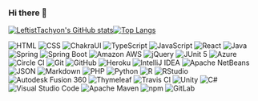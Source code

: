 ### Hi there 👋

[![LeftistTachyon's GitHub stats](https://github-readme-stats.vercel.app/api?username=LeftistTachyon&count_private=true&show_icons=true&theme=dracula)](#)[![Top Langs](https://github-readme-stats.vercel.app/api/top-langs/?username=LeftistTachyon&layout=compact&theme=dracula)](#)

![HTML](https://img.shields.io/badge/-HTML-05122A?style=flat&logo=HTML5)
![CSS](https://img.shields.io/badge/-CSS-05122A?style=flat&logo=CSS3&logoColor=1572B6)
![ChakraUI](https://img.shields.io/badge/-ChakraUI-05122A?style=flat&logo=chakraui)
![TypeScript](https://img.shields.io/badge/-TypeScript-05122A?style=flat&logo=typescript)
![JavaScript](https://img.shields.io/badge/-JavaScript-05122A?style=flat&logo=javascript)
![React](https://img.shields.io/badge/-React-05122A?style=flat&logo=react)
![Java](https://img.shields.io/badge/-Java-05122A?style=flat&logo=java)
![Spring](https://img.shields.io/badge/-Spring-05122A?style=flat&logo=spring)
![Spring Boot](https://img.shields.io/badge/-SpringBoot-05122A?style=flat&logo=springboot)
![Amazon AWS](https://img.shields.io/badge/-AWS-05122A?style=flat&logo=amazonaws)
![jQuery](https://img.shields.io/badge/-jQuery-05122A?style=flat&logo=jquery&logoColor=0769AD)
![JUnit 5](https://img.shields.io/badge/-JUnit-05122A?style=flat&logo=junit5)
![Azure](https://img.shields.io/badge/-Azure-05122A?style=flat&logo=microsoftazure)
![Circle CI](https://img.shields.io/badge/-CircleCI-05122A?style=flat&logo=circleci)
![Git](https://img.shields.io/badge/-Git-05122A?style=flat&logo=git)
![GitHub](https://img.shields.io/badge/-GitHub-05122A?style=flat&logo=github)
![Heroku](https://img.shields.io/badge/-Heroku-05122A?style=flat&logo=heroku&logoColor=430098)
![IntelliJ IDEA](https://img.shields.io/badge/-IntelliJ%20IDEA-05122A?style=flat&logo=intellijidea)
![Apache NetBeans](https://img.shields.io/badge/-Apache%20NetBeans-05122A?style=flat&logo=apachenetbeanside)
![JSON](https://img.shields.io/badge/-JSON-05122A?style=flat&logo=json)
![Markdown](https://img.shields.io/badge/-Markdown-05122A?style=flat&logo=markdown)
![PHP](https://img.shields.io/badge/-PHP-05122A?style=flat&logo=php)
![Python](https://img.shields.io/badge/-Python-05122A?style=flat&logo=python)
![R](https://img.shields.io/badge/-R-05122A?style=flat&logo=r&logoColor=276DC3)
![RStudio](https://img.shields.io/badge/-RStudio-05122A?style=flat&logo=rstudio)
![Autodesk Fusion 360](https://img.shields.io/badge/-Autodesk%20Fusion%20360-05122A?style=flat&logo=autodesk)
![Thymeleaf](https://img.shields.io/badge/-Thymeleaf-05122A?style=flat&logo=thymeleaf&logoColor=005F0F)
![Travis CI](https://img.shields.io/badge/-Travis%20CI-05122A?style=flat&logo=travisci)
![Unity](https://img.shields.io/badge/-Unity-05122A?style=flat&logo=unity)
![C#](https://img.shields.io/badge/-C%23-05122A?style=flat&logo=csharp&logoColor=239120)
![Visual Studio Code](https://img.shields.io/badge/-Visual%20Studio%20Code-05122A?style=flat&logo=visualstudiocode&logoColor=007ACC)
![Apache Maven](https://img.shields.io/badge/-Apache%20Maven-05122A?style=flat&logo=apachemaven&logoColor=C71A36)
![npm](https://img.shields.io/badge/-npm-05122A?style=flat&logo=npm)
![GitLab](https://img.shields.io/badge/-GitLab-05122A?style=flat&logo=gitlab)

<!--
**LeftistTachyon/LeftistTachyon** is a ✨ _special_ ✨ repository because its `README.md` (this file) appears on your GitHub profile.

Here are some ideas to get you started:

- 🔭 I’m currently working on ...
- 🌱 I’m currently learning ...
- 👯 I’m looking to collaborate on ...
- 🤔 I’m looking for help with ...
- 💬 Ask me about ...
- 📫 How to reach me: ...
- 😄 Pronouns: ...
- ⚡ Fun fact: ...
-->
